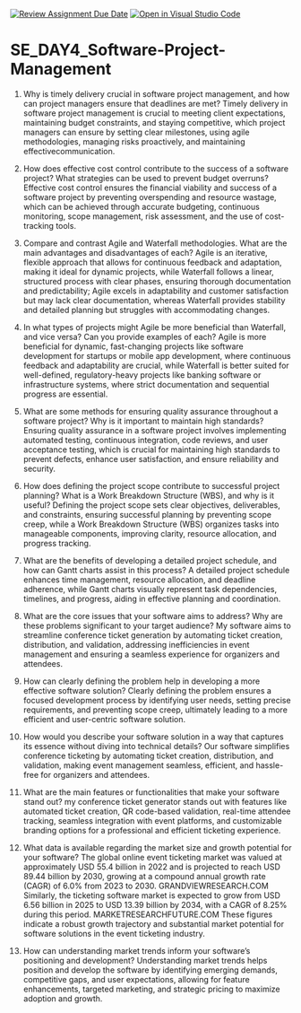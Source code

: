 [![Review Assignment Due Date](https://classroom.github.com/assets/deadline-readme-button-22041afd0340ce965d47ae6ef1cefeee28c7c493a6346c4f15d667ab976d596c.svg)](https://classroom.github.com/a/9pw6JKcu)
[![Open in Visual Studio Code](https://classroom.github.com/assets/open-in-vscode-2e0aaae1b6195c2367325f4f02e2d04e9abb55f0b24a779b69b11b9e10269abc.svg)](https://classroom.github.com/online_ide?assignment_repo_id=18636176&assignment_repo_type=AssignmentRepo)
# SE_DAY4_Software-Project-Management
 1. Why is timely delivery crucial in software project management, and how can project managers ensure that deadlines are met?
    Timely delivery in software project management is crucial to meeting client expectations, maintaining budget constraints,
    and staying competitive, which project managers can ensure by setting clear milestones, using agile methodologies, managing risks proactively, and maintaining effectivecommunication.
    
 2. How does effective cost control contribute to the success of a software project? What strategies can be used to prevent budget overruns?
    Effective cost control ensures the financial viability and success of a software project by preventing overspending and resource wastage, which can be achieved through accurate 
    budgeting, continuous monitoring, scope management, risk assessment, and the use of cost-tracking tools.

 3. Compare and contrast Agile and Waterfall methodologies. What are the main advantages and disadvantages of each?
    Agile is an iterative, flexible approach that allows for continuous feedback and adaptation, making it ideal for dynamic projects, while Waterfall follows a linear, structured 
    process with clear phases, ensuring thorough documentation and predictability; Agile excels in adaptability and customer satisfaction but may lack clear documentation, whereas 
    Waterfall provides stability and detailed planning but struggles with accommodating changes.
    
 4. In what types of projects might Agile be more beneficial than Waterfall, and vice versa? Can you provide examples of each?
    Agile is more beneficial for dynamic, fast-changing projects like software development for startups or mobile app development, where continuous feedback and adaptability are crucial, 
    while Waterfall is better suited for well-defined, regulatory-heavy projects like banking software or infrastructure systems, where strict documentation and sequential progress are 
    essential.
5. What are some methods for ensuring quality assurance throughout a software project? Why is it important to maintain high standards?
   Ensuring quality assurance in a software project involves implementing automated testing, continuous integration, code reviews, and user acceptance testing, which is crucial for 
   maintaining high standards to prevent defects, enhance user satisfaction, and ensure reliability and security.
   
6. How does defining the project scope contribute to successful project planning? What is a Work Breakdown Structure (WBS), and why is it useful?
   Defining the project scope sets clear objectives, deliverables, and constraints, ensuring successful planning by preventing scope creep, while a Work Breakdown Structure (WBS) 
   organizes tasks into manageable components, improving clarity, resource allocation, and progress tracking.
   
7. What are the benefits of developing a detailed project schedule, and how can Gantt charts assist in this process?
   A detailed project schedule enhances time management, resource allocation, and deadline adherence, while Gantt charts visually represent task dependencies, timelines, and progress, 
   aiding in effective planning and coordination.
   
 8. What are the core issues that your software aims to address? Why are these problems significant to your target audience?
    My software aims to streamline conference ticket generation by automating ticket creation, distribution, and validation, addressing inefficiencies in event management and ensuring a 
    seamless experience for organizers and attendees.
    
 9.  How can clearly defining the problem help in developing a more effective software solution?
     Clearly defining the problem ensures a focused development process by identifying user needs, setting precise requirements, and preventing scope creep, ultimately leading to a more 
     efficient and user-centric software solution.
     
10. How would you describe your software solution in a way that captures its essence without diving into technical details?
    Our software simplifies conference ticketing by automating ticket creation, distribution, and validation, making event management seamless, efficient, and hassle-free for organizers 
    and attendees.
    
 11. What are the main features or functionalities that make your software stand out?
     my conference ticket generator stands out with features like automated ticket creation, QR code-based validation, real-time attendee tracking, seamless integration with event 
     platforms, and customizable branding options for a professional and efficient ticketing experience.
     
 12. What data is available regarding the market size and growth potential for your software?
     The global online event ticketing market was valued at approximately USD 55.4 billion in 2022 and is projected to reach USD 89.44 billion by 2030, growing at a compound annual 
     growth rate (CAGR) of 6.0% from 2023 to 2030. 
     GRANDVIEWRESEARCH.COM
     Similarly, the ticketing software market is expected to grow from USD 6.56 billion in 2025 to USD 13.39 billion by 2034, with a CAGR of 8.25% during this period. 
     MARKETRESEARCHFUTURE.COM
     These figures indicate a robust growth trajectory and substantial market potential for software solutions in the event ticketing industry.
     
13. How can understanding market trends inform your software’s positioning and development?
    Understanding market trends helps position and develop the software by identifying emerging demands, competitive gaps, and user expectations, allowing for feature enhancements, 
    targeted marketing, and strategic pricing to maximize adoption and growth.
